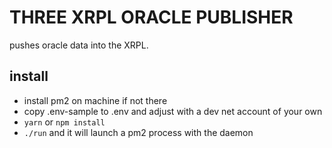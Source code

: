 # THREE XRPL ORACLE PUBLISHER

pushes oracle data into the XRPL.

## install
- install pm2 on machine if not there
- copy .env-sample to .env and adjust with a dev net account of your own
- `yarn` or `npm install`
- `./run` and it will launch a pm2 process with the daemon
